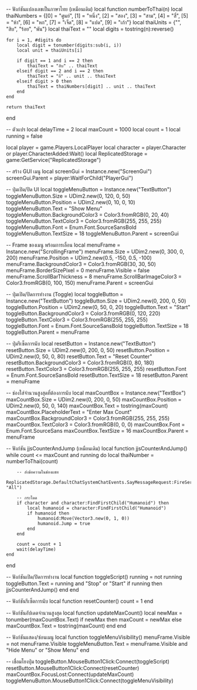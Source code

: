-- ฟังก์ชันแปลงเลขเป็นภาษาไทย (เหมือนเดิม)
local function numberToThai(n)
    local thaiNumbers = {[0] = "ศูนย์", [1] = "หนึ่ง", [2] = "สอง", [3] = "สาม", [4] = "สี่", [5] = "ห้า", [6] = "หก", [7] = "เจ็ด", [8] = "แปด", [9] = "เก้า"}
    local thaiUnits = {"", "สิบ", "ร้อย", "พัน"}
    local thaiText = ""
    local digits = tostring(n):reverse()

    for i = 1, #digits do
        local digit = tonumber(digits:sub(i, i))
        local unit = thaiUnits[i]
        
        if digit == 1 and i == 2 then
            thaiText = "สิบ" .. thaiText
        elseif digit == 2 and i == 2 then
            thaiText = "ยี่" .. unit .. thaiText
        elseif digit > 0 then
            thaiText = thaiNumbers[digit] .. unit .. thaiText
        end
    end
    
    return thaiText
end

-- ตัวแปร
local delayTime = 2
local maxCount = 1000
local count = 1
local running = false

local player = game.Players.LocalPlayer
local character = player.Character or player.CharacterAdded:Wait()
local ReplicatedStorage = game:GetService("ReplicatedStorage")

-- สร้าง GUI เมนู
local screenGui = Instance.new("ScreenGui")
screenGui.Parent = player:WaitForChild("PlayerGui")

-- ปุ่มเปิด/ปิด UI
local toggleMenuButton = Instance.new("TextButton")
toggleMenuButton.Size = UDim2.new(0, 120, 0, 50)
toggleMenuButton.Position = UDim2.new(0, 10, 0, 10)
toggleMenuButton.Text = "Show Menu"
toggleMenuButton.BackgroundColor3 = Color3.fromRGB(0, 20, 40)
toggleMenuButton.TextColor3 = Color3.fromRGB(255, 255, 255)
toggleMenuButton.Font = Enum.Font.SourceSansBold
toggleMenuButton.TextSize = 18
toggleMenuButton.Parent = screenGui

-- Frame ของเมนู พร้อมการเลื่อน
local menuFrame = Instance.new("ScrollingFrame")
menuFrame.Size = UDim2.new(0, 300, 0, 200)
menuFrame.Position = UDim2.new(0.5, -150, 0.5, -100)
menuFrame.BackgroundColor3 = Color3.fromRGB(30, 30, 50)
menuFrame.BorderSizePixel = 0
menuFrame.Visible = false
menuFrame.ScrollBarThickness = 8
menuFrame.ScrollBarImageColor3 = Color3.fromRGB(0, 100, 150)
menuFrame.Parent = screenGui

-- ปุ่มเปิด/ปิดการทำงาน (Toggle)
local toggleButton = Instance.new("TextButton")
toggleButton.Size = UDim2.new(0, 200, 0, 50)
toggleButton.Position = UDim2.new(0, 50, 0, 20)
toggleButton.Text = "Start"
toggleButton.BackgroundColor3 = Color3.fromRGB(0, 120, 220)
toggleButton.TextColor3 = Color3.fromRGB(255, 255, 255)
toggleButton.Font = Enum.Font.SourceSansBold
toggleButton.TextSize = 18
toggleButton.Parent = menuFrame

-- ปุ่มรีเซ็ตการนับ
local resetButton = Instance.new("TextButton")
resetButton.Size = UDim2.new(0, 200, 0, 50)
resetButton.Position = UDim2.new(0, 50, 0, 80)
resetButton.Text = "Reset Counter"
resetButton.BackgroundColor3 = Color3.fromRGB(0, 80, 180)
resetButton.TextColor3 = Color3.fromRGB(255, 255, 255)
resetButton.Font = Enum.Font.SourceSansBold
resetButton.TextSize = 18
resetButton.Parent = menuFrame

-- ช่องใส่จำนวนสูงสุดที่ต้องการนับ
local maxCountBox = Instance.new("TextBox")
maxCountBox.Size = UDim2.new(0, 200, 0, 50)
maxCountBox.Position = UDim2.new(0, 50, 0, 140)
maxCountBox.Text = tostring(maxCount)
maxCountBox.PlaceholderText = "Enter Max Count"
maxCountBox.BackgroundColor3 = Color3.fromRGB(255, 255, 255)
maxCountBox.TextColor3 = Color3.fromRGB(0, 0, 0)
maxCountBox.Font = Enum.Font.SourceSans
maxCountBox.TextSize = 16
maxCountBox.Parent = menuFrame

-- ฟังก์ชัน jjsCounterAndJump (เหมือนเดิม)
local function jjsCounterAndJump()
    while count <= maxCount and running do
        local thaiNumber = numberToThai(count)
        
        -- ส่งข้อความในช่องแชท
        ReplicatedStorage.DefaultChatSystemChatEvents.SayMessageRequest:FireServer(thaiNumber, "All")
        
        -- กระโดด
        if character and character:FindFirstChild("Humanoid") then
            local humanoid = character:FindFirstChild("Humanoid")
            if humanoid then
                humanoid:Move(Vector3.new(0, 1, 0))
                humanoid.Jump = true
            end
        end
        
        count = count + 1
        wait(delayTime)
    end
end

-- ฟังก์ชันเปิด/ปิดการทำงาน
local function toggleScript()
    running = not running
    toggleButton.Text = running and "Stop" or "Start"
    if running then
        jjsCounterAndJump()
    end
end

-- ฟังก์ชันรีเซ็ตการนับ
local function resetCounter()
    count = 1
end

-- ฟังก์ชันอัปเดตจำนวนสูงสุด
local function updateMaxCount()
    local newMax = tonumber(maxCountBox.Text)
    if newMax then
        maxCount = newMax
    else
        maxCountBox.Text = tostring(maxCount)
    end
end

-- ฟังก์ชันแสดง/ซ่อนเมนู
local function toggleMenuVisibility()
    menuFrame.Visible = not menuFrame.Visible
    toggleMenuButton.Text = menuFrame.Visible and "Hide Menu" or "Show Menu"
end

-- เชื่อมโยงปุ่ม
toggleButton.MouseButton1Click:Connect(toggleScript)
resetButton.MouseButton1Click:Connect(resetCounter)
maxCountBox.FocusLost:Connect(updateMaxCount)
toggleMenuButton.MouseButton1Click:Connect(toggleMenuVisibility)
